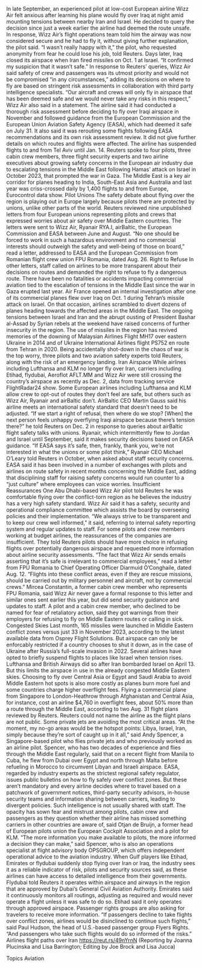 In late September, an experienced pilot at low-cost European airline Wizz Air felt anxious after learning his plane would fly over Iraq at night amid mounting tensions between nearby Iran and Israel.
He decided to query the decision since just a week earlier the airline had deemed the route unsafe. In response, Wizz Air’s flight operations team told him the airway was now considered secure and he had to fly it, without giving further explanation, the pilot said.
“I wasn’t really happy with it,” the pilot, who requested anonymity from fear he could lose his job, told Reuters. Days later, Iraq closed its airspace when Iran fired missiles on Oct. 1 at Israel. “It confirmed my suspicion that it wasn’t safe.”
In response to Reuters’ queries, Wizz Air said safety of crew and passengers was its utmost priority and would not be compromised “in any circumstances,” adding its decisions on where to fly are based on stringent risk assessments in collaboration with third party intelligence specialists.
“Our aircraft and crews will only fly in airspace that has been deemed safe and we would never take any risks in this respect,” Wizz Air also said in a statement.
The airline said it had conducted a thorough risk assessment before deciding to fly over Iraqi airspace in November and followed guidance from the European Commission and the European Union Aviation Safety Agency (EASA), which had deemed it safe on July 31.
It also said it was rerouting some flights following EASA recommendations and its own risk assessment review. It did not give further details on which routes and flights were affected.
The airline has suspended flights to and from Tel Aviv until Jan. 14.
Reuters spoke to four pilots, three cabin crew members, three flight security experts and two airline executives about growing safety concerns in the European air industry due to escalating tensions in the Middle East following Hamas’ attack on Israel in October 2023, that prompted the war in Gaza.
The Middle East is a key air corridor for planes heading to India, South-East Asia and Australia and last year was criss-crossed daily by 1,400 flights to and from Europe, Eurocontrol data show.
Pilot Unions
The safety debate about flying over the region is playing out in Europe largely because pilots there are protected by unions, unlike other parts of the world.
Reuters reviewed nine unpublished letters from four European unions representing pilots and crews that expressed worries about air safety over Middle Eastern countries. The letters were sent to Wizz Air, Ryanair RYA.I, airBaltic, the European Commission and EASA between June and August.
“No one should be forced to work in such a hazardous environment and no commercial interests should outweigh the safety and well-being of those on board,” read a letter, addressed to EASA and the European Commission from Romanian flight crew union FPU Romania, dated Aug. 26.
Right to Refuse
In other letters, staff called on airlines to be more transparent about their decisions on routes and demanded the right to refuse to fly a dangerous route.
There have been no fatalities or accidents impacting commercial aviation tied to the escalation of tensions in the Middle East since the war in Gaza erupted last year.
Air France opened an internal investigation after one of its commercial planes flew over Iraq on Oct. 1 during Tehran’s missile attack on Israel. On that occasion, airlines scrambled to divert dozens of planes heading towards the affected areas in the Middle East.
The ongoing tensions between Israel and Iran and the abrupt ousting of President Bashar al-Assad by Syrian rebels at the weekend have raised concerns of further insecurity in the region.
The use of missiles in the region has revived memories of the downing of Malaysian Airlines Flight MH17 over eastern Ukraine in 2014 and of Ukraine International Airlines flight PS752 en route from Tehran in 2020.
Being accidentally shot-down in the chaos of war is the top worry, three pilots and two aviation safety experts told Reuters, along with the risk of an emergency landing.
Iran Airspace
While airlines including Lufthansa and KLM no longer fly over Iran, carriers including Etihad, flydubai, Aeroflot AFLT.MM and Wizz Air were still crossing the country’s airspace as recently as Dec. 2, data from tracking service FlightRadar24 show.
Some European airlines including Lufthansa and KLM allow crew to opt-out of routes they don’t feel are safe, but others such as Wizz Air, Ryanair and airBaltic don’t.
AirBaltic CEO Martin Gauss said his airline meets an international safety standard that doesn’t need to be adjusted.
“If we start a right of refusal, then where do we stop? [When] the next person feels unhappy overflying Iraqi airspace because there’s tension there?” he told Reuters on Dec. 2 in response to queries about airBaltic flight safety talks with unions.
Ryanair, which intermittently flew to Jordan and Israel until September, said it makes security decisions based on EASA guidance.
“If EASA says it’s safe, then, frankly, thank you, we’re not interested in what the unions or some pilot think,” Ryanair CEO Michael O’Leary told Reuters in October, when asked about staff security concerns.
EASA said it has been involved in a number of exchanges with pilots and airlines on route safety in recent months concerning the Middle East, adding that disciplining staff for raising safety concerns would run counter to a “just culture” where employees can voice worries.
Insufficient Reassurances
One Abu Dhabi-based Wizz Air pilot told Reuters he was comfortable flying over the conflict-torn region as he believes the industry has a very high safety standard.
Wizz Air said it has a safety, security and operational compliance committee which assists the board by overseeing policies and their implementation.
“We always strive to be transparent and to keep our crew well informed,” it said, referring to internal safety reporting system and regular updates to staff.
For some pilots and crew members working at budget airlines, the reassurances of the companies are insufficient.
They told Reuters pilots should have more choice in refusing flights over potentially dangerous airspace and requested more information about airline security assessments.
“The fact that Wizz Air sends emails asserting that it’s safe is irrelevant to commercial employees,” read a letter from FPU Romania to Chief Operating Officer Diarmuid O’Conghaile, dated Aug. 12. “Flights into these conflict areas, even if they are rescue missions, should be carried out by military personnel and aircraft, not by commercial crews.”
Mircea Constantin, a former cabin crew member who represents FPU Romania, said Wizz Air never gave a formal response to this letter and similar ones sent earlier this year, but did send security guidance and updates to staff.
A pilot and a cabin crew member, who declined to be named for fear of retaliatory action, said they got warnings from their employers for refusing to fly on Middle Eastern routes or calling in sick.
Congested Skies
Last month, 165 missiles were launched in Middle Eastern conflict zones versus just 33 in November 2023, according to the latest available data from Osprey Flight Solutions.
But airspace can only be enforcably restricted if a country chooses to shut it down, as in the case of Ukraine after Russia’s full-scale invasion in 2022.
Several airlines have opted to briefly suspend flights to places like Israel when tension rises. Lufthansa and British Airways did so after Iran bombarded Israel on April 13.
But this limits the airspace in use in the already congested Middle Eastern skies.
Choosing to fly over Central Asia or Egypt and Saudi Arabia to avoid Middle Eastern hot spots is also more costly as planes burn more fuel and some countries charge higher overflight fees.
Flying a commercial plane from Singapore to London-Heathrow through Afghanistan and Central Asia, for instance, cost an airline $4,760 in overflight fees, about 50% more than a route through the Middle East, according to two Aug. 31 flight plans reviewed by Reuters.
Reuters could not name the airline as the flight plans are not public.
Some private jets are avoiding the most critical areas.
“At the moment, my no-go areas would be the hotspot points: Libya, Israel, Iran, simply because they’re sort of caught up in it all,” said Andy Spencer, a Singapore-based pilot who flies private jets and who previously worked as an airline pilot.
Spencer, who has two decades of experience and flies through the Middle East regularly, said that on a recent flight from Manila to Cuba, he flew from Dubai over Egypt and north through Malta before refueling in Morocco to circumvent Libyan and Israeli airspace.
EASA, regarded by industry experts as the strictest regional safety regulator, issues public bulletins on how to fly safely over conflict zones.
But these aren’t mandatory and every airline decides where to travel based on a patchwork of government notices, third-party security advisors, in-house security teams and information sharing between carriers, leading to divergent policies.
Such intelligence is not usually shared with staff.
The opacity has sown fear and mistrust among pilots, cabin crew and passengers as they question whether their airline has missed something carriers in other countries are aware of, said Otjan de Bruijn, a former head of European pilots union the European Cockpit Association and a pilot for KLM.
“The more information you make available to pilots, the more informed a decision they can make,” said Spencer, who is also an operations specialist at flight advisory body OPSGROUP, which offers independent operational advice to the aviation industry.
When Gulf players like Etihad, Emirates or flydubai suddenly stop flying over Iran or Iraq, the industry sees it as a reliable indicator of risk, pilots and security sources said, as these airlines can have access to detailed intelligence from their governments.
Flydubai told Reuters it operates within airspace and airways in the region that are approved by Dubai’s General Civil Aviation Authority. Emirates said it continuously monitors all routings, adjusting as required and would never operate a flight unless it was safe to do so. Etihad said it only operates through approved airspace.
Passenger rights groups are also asking for travelers to receive more information.
“If passengers decline to take flights over conflict zones, airlines would be disinclined to continue such flights,” said Paul Hudson, the head of U.S.-based passenger group Flyers Rights. “And passengers who take such flights would do so informed of the risks.”
Airlines flight paths over Iran https://reut.rs/49nYrnN
(Reporting by Joanna Plucinska and Lisa Barrington; Editing by Joe Brock and Lisa Jucca)

Topics
Aviation
